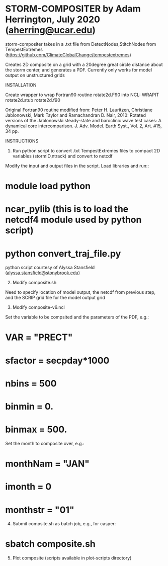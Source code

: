 # STORM-COMPOSITER by Adam Herrington, July 2020 (aherring@ucar.edu)

storm-compositer takes in a .txt file from DetectNodes,StitchNodes from TempestExtremes
(https://github.com/ClimateGlobalChange/tempestextremes)

Creates 2D composite on a grid with a 20degree great circle distance about the storm center,
and generates a PDF. Currently only works for model output on unstructured grids

INSTALLATION

Create wrapper to wrap Fortran90 routine rotate2d.F90 into NCL:
WRAPIT rotate2d.stub rotate2d.f90

Original Fortran90 routine modified from:
Peter H. Lauritzen, Christiane Jablonowski, Mark Taylor and Ramachandran D. Nair, 2010: Rotated versions of the Jablonowski steady-state and baroclinic wave test cases: A dynamical core intercomparison. J. Adv. Model. Earth Syst., Vol. 2, Art. #15, 34 pp.

INSTRUCTIONS

1. Run python script to convert .txt TempestExtremes files to compact 2D variables (stormID,ntrack) and convert to netcdf

Modify the input and output files in the script. Load libraries and run::

# module load python
# ncar_pylib (this is to load the netcdf4 module used by python script)
# python convert_traj_file.py

python script courtesy of Alyssa Stansfield (alyssa.stansfield@stonybrook.edu)

2. Modify composite.sh

Need to specify location of model output, the netcdf from previous step, and the SCRIP grid file for the model output grid

3. Modify composite-v6.ncl

Set the variable to be compsited and the parameters of the PDF, e.g.:

# VAR = "PRECT"
# sfactor = secpday*1000

# nbins = 500
# binmin = 0.
# binmax = 500.

Set the month to composite over, e.g.:

# monthNam = "JAN"
# imonth = 0
# monthstr = "01"

4. Submit compsite.sh as batch job, e.g., for casper:

# sbatch composite.sh

5. Plot composite (scripts available in plot-scripts directory)


